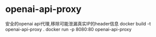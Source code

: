 # openai-api-proxy
安全的openai api代理,移除可能泄漏真实IP的header信息
docker build -t openai-api-proxy .
docker run -p 8080:80 openai-api-proxy 
